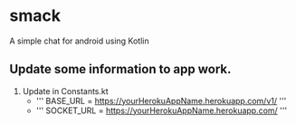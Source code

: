 # smack
A simple chat for android using Kotlin

## Update some information to app work.
1. Update in Constants.kt
    - ''' BASE_URL = https://yourHerokuAppName.herokuapp.com/v1/ '''
    - ''' SOCKET_URL = https://yourHerokuAppName.herokuapp.com/ '''
